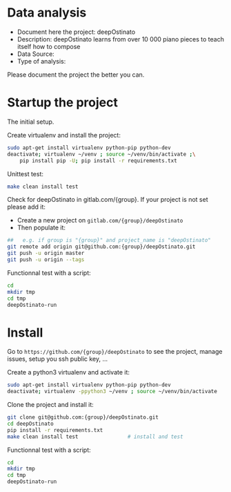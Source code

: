 # Data analysis
- Document here the project: deepOstinato
- Description: deepOstinato learns from over 10 000 piano pieces to teach itself how to compose
- Data Source:
- Type of analysis:

Please document the project the better you can.

# Startup the project

The initial setup.

Create virtualenv and install the project:
```bash
sudo apt-get install virtualenv python-pip python-dev
deactivate; virtualenv ~/venv ; source ~/venv/bin/activate ;\
    pip install pip -U; pip install -r requirements.txt
```

Unittest test:
```bash
make clean install test
```

Check for deepOstinato in gitlab.com/{group}.
If your project is not set please add it:

- Create a new project on `gitlab.com/{group}/deepOstinato`
- Then populate it:

```bash
##   e.g. if group is "{group}" and project_name is "deepOstinato"
git remote add origin git@github.com:{group}/deepOstinato.git
git push -u origin master
git push -u origin --tags
```

Functionnal test with a script:

```bash
cd
mkdir tmp
cd tmp
deepOstinato-run
```

# Install

Go to `https://github.com/{group}/deepOstinato` to see the project, manage issues,
setup you ssh public key, ...

Create a python3 virtualenv and activate it:

```bash
sudo apt-get install virtualenv python-pip python-dev
deactivate; virtualenv -ppython3 ~/venv ; source ~/venv/bin/activate
```

Clone the project and install it:

```bash
git clone git@github.com:{group}/deepOstinato.git
cd deepOstinato
pip install -r requirements.txt
make clean install test                # install and test
```
Functionnal test with a script:

```bash
cd
mkdir tmp
cd tmp
deepOstinato-run
```
